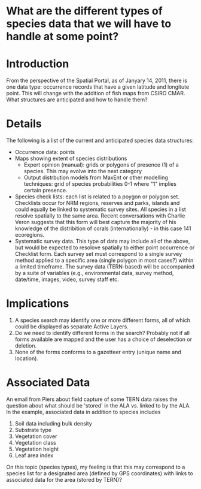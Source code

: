 # What are the different types of species data that we will have to handle at some point?

# Introduction

From the perspective of the Spatial Portal, as of Janyary 14, 2011, there is one data type: occurrence records that have a given latitude and longitute point. This will change with the addition of fish maps from CSIRO CMAR. What structures are anticipated and how to handle them?

# Details

The following is a list of the current and anticipated species data structures:
  * Occurrence data: points
  * Maps showing extent of species distributions
    * Expert opinion (manual): grids or polygons of presence (1) of a species. This may evolve into the next category
    * Output distrbution models from MaxEnt or other modelling techniques: grid of species probabilities 0-1 where "1" implies certain presence.
  * Species check lists: each list is related to a poygon or polygon set. Checklists occur for NRM regions, reserves and parks, islands and could equally be linked to systematic survey sites. All species in a list resolve spatially to the same area. Recent conversations with Charlie Veron suggests that this form will best capture the majority of his knowledge of the distribition of corals (internationally) - in this case 141 ecoregions.
  * Systematic survey data. This type of data may include all of the above, but would be expected to resolove spatially to either point occurrence or  Checklist form. Each survey set must correspond to a single survey method applied to a specific area (single polygon in most cases?) within a limited timeframe. The survey data (TERN-based) will be accompanied by a suite of variables (e.g., environmental data, survey method, date/time, images, video, survey staff etc.

# Implications

  1. A species search may identify one or more different forms, all of which could be displayed as separate Active Layers.
  1. Do we need to identify different forms in the search? Probably not if all forms available are mapped and the user has a choice of deselection or deletion.
  1. None of the forms conforms to a gazetteer entry (unique name and location).

# Associated Data

An email from Piers about field capture of some TERN data raises the question about what should be 'stored' in the ALA vs. linked to by the ALA. In the example, associated data in addition to species includes

  1. Soil data including bulk density
  1. Substrate type
  1. Vegetation cover
  1. Vegetation class
  1. Vegetation height
  1. Leaf area index

On this topic (species types), my feeling is that this may correspond to a species list for a designated area (defined by GPS coordinates) with links to associated data for the area (stored by TERN)?
